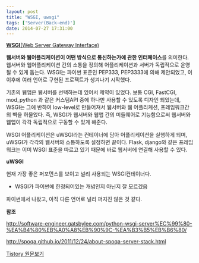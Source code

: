 ```yaml
---
layout: post
title: "WSGI, uwsgi"
tags: ['Server(Back-end)']
date: 2014-07-27 17:31:00
---
```

[**WSGI**(Web Server Gateway Interface)](http://ko.wikipedia.org/wiki/%EC%9B%B9_%EC%84%9C%EB%B2%84_%EA%B2%8C%EC%9D%B4%ED%8A%B8%EC%9B%A8%EC%9D%B4_%EC%9D%B8%ED%84%B0%ED%8E%98%EC%9D%B4%EC%8A%A4)

**웹서버와 웹어플리케이션이 어떤 방식으로 통신하는가에 관한 인터페이스**를 의미한다. 웹서버와 웹어플리케이션 간의 소통을 정의해 어플리케이션과 서버가 독립적으로 운영될 수 있게 돕는다. WSGI는 파이썬 표준인 PEP333, PEP3333에 의해 제안되었고, 이 이후에 여러 언어로 구현된 프로젝트가 생겨나기 시작했다.

기존의 웹앱은 웹서버를 선택하는데 있어서 제약이 있었다. 보통 CGI, FastCGI, mod_python 과 같은 커스텀API 중에 하나만 사용할 수 있도록 디자인 되었는데, WSGI는 그에 반하여 low-level로 만들어져서 웹서버와 웹 어플리케션, 프레임워크간의 벽을 허물었다. 즉, WSGI가 웹서버와 웹앱 간의 미들웨어로 기능함으로써 웹서버와 웹앱이 각각 독립적으로 구동할 수 있게 해준다.

WSGI 어플리케이션은 uWSGI라는 컨테이너에 담아 어플리케이션을 실행하게 되며, uWSGI가 각각의 웹서버와 소통하도록 설정하면 끝이다. Flask, django와 같은 프레임워크는 이미 WSGI 표준을 따르고 있기 때문에 바로 웹서버에 연결해 사용할 수 있다.

  


**uWSGI**

현재 가장 좋은 퍼포먼스를 보이고 널리 사용되는 WSGI컨테이너다.

  


* WSGI가 파이썬에 한정되어있는 개념인지 아닌지 잘 모르겠음

파이썬에서 나왔고, 아직 다른 언어로 널리 퍼지진 않은 것 같다.

  


**참조**

http://software-engineer.gatsbylee.com/python-wsgi-server%EC%99%80-%EA%B4%80%EB%A0%A8%EB%90%9C-%EA%B3%B5%EB%B6%80/

http://spoqa.github.io/2011/12/24/about-spoqa-server-stack.html


[Tistory 원문보기](http://khanrc.tistory.com/7)
